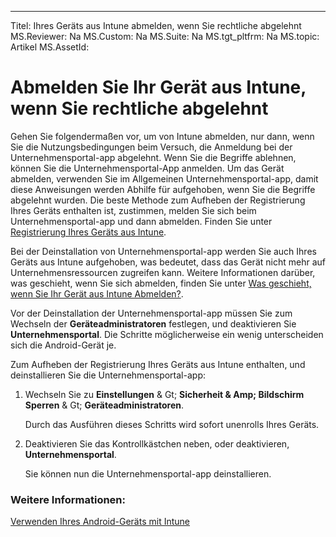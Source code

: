 ---
Titel: Ihres Geräts aus Intune abmelden, wenn Sie rechtliche abgelehnt
MS.Reviewer: Na
MS.Custom: Na
MS.Suite: Na
MS.tgt_pltfrm: Na
MS.topic: Artikel
MS.AssetId:

# Abmelden Sie Ihr Gerät aus Intune, wenn Sie rechtliche abgelehnt

Gehen Sie folgendermaßen vor, um von Intune abmelden, nur dann, wenn Sie die Nutzungsbedingungen beim Versuch, die Anmeldung bei der Unternehmensportal-app abgelehnt.  Wenn Sie die Begriffe ablehnen, können Sie die Unternehmensportal-App anmelden. Um das Gerät abmelden, verwenden Sie im Allgemeinen Unternehmensportal-app, damit diese Anweisungen werden Abhilfe für aufgehoben, wenn Sie die Begriffe abgelehnt wurden. Die beste Methode zum Aufheben der Registrierung Ihres Geräts enthalten ist, zustimmen, melden Sie sich beim Unternehmensportal-app und dann abmelden.  Finden Sie unter [Registrierung Ihres Geräts aus Intune](unenroll-your-device-from-intune-android).

Bei der Deinstallation von Unternehmensportal-app werden Sie auch Ihres Geräts aus Intune aufgehoben, was bedeutet, dass das Gerät nicht mehr auf Unternehmensressourcen zugreifen kann.  Weitere Informationen darüber, was geschieht, wenn Sie sich abmelden, finden Sie unter [Was geschieht, wenn Sie Ihr Gerät aus Intune Abmelden?](what-happens-when-you-unenroll-your-device-from-intune-android.md).

Vor der Deinstallation der Unternehmensportal-app müssen Sie zum Wechseln der **Geräteadministratoren** festlegen, und deaktivieren Sie **Unternehmensportal**. Die Schritte möglicherweise ein wenig unterscheiden sich die Android-Gerät je.

Zum Aufheben der Registrierung Ihres Geräts aus Intune enthalten, und deinstallieren Sie die Unternehmensportal-app:

1.  Wechseln Sie zu **Einstellungen** & Gt; **Sicherheit & Amp; Bildschirm Sperren** & Gt; **Geräteadministratoren**.

    Durch das Ausführen dieses Schritts wird sofort unenrolls Ihres Geräts.

2.  Deaktivieren Sie das Kontrollkästchen neben, oder deaktivieren, **Unternehmensportal**.

    Sie können nun die Unternehmensportal-app deinstallieren.


### Weitere Informationen:
[Verwenden Ihres Android-Geräts mit Intune](using-your-android-device-with-intune.md)

<!--HONumber=Mar16_HO3-->


